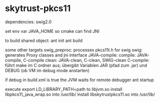 skytrust-pkcs11
===============

dependencies:
swig2.0

set env var JAVA_HOME so cmake can find JNI

to build shared object: 
ant init
ant build

some other targets
swig_preproc: processes pkcs11t.h for swig
swig: generates Proxy classes and jni interface
JAVA-compile: 
compile: JAVA-compile, C-compile
clean: JAVA-clean, C-clean, SWIG-clean
C-compile: führt make im C ordner aus; übergibt Variablen JAR (pfad zum .jar) und DEBUG (ob VM im debug mode anstarten)

if debug in build.xml is true the JVM waits for remote debugger ant startup

execute export LD_LIBRARY_PATH=path to libjvm.so
install libpkcs11_java_wrap.so into /usr/lib/
install libskytrustpkcs11.so into /usr/lib/


